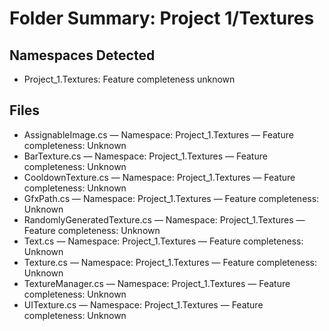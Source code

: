 # Folder Summary: Project 1/Textures

## Namespaces Detected
- Project_1.Textures: Feature completeness unknown

## Files
- AssignableImage.cs — Namespace: Project_1.Textures — Feature completeness: Unknown
- BarTexture.cs — Namespace: Project_1.Textures — Feature completeness: Unknown
- CooldownTexture.cs — Namespace: Project_1.Textures — Feature completeness: Unknown
- GfxPath.cs — Namespace: Project_1.Textures — Feature completeness: Unknown
- RandomlyGeneratedTexture.cs — Namespace: Project_1.Textures — Feature completeness: Unknown
- Text.cs — Namespace: Project_1.Textures — Feature completeness: Unknown
- Texture.cs — Namespace: Project_1.Textures — Feature completeness: Unknown
- TextureManager.cs — Namespace: Project_1.Textures — Feature completeness: Unknown
- UITexture.cs — Namespace: Project_1.Textures — Feature completeness: Unknown
